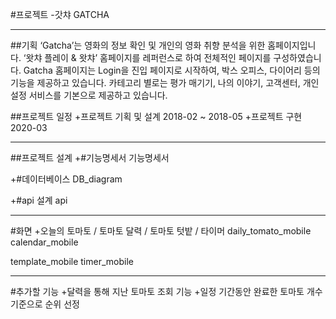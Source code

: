 #프로젝트 -갓챠 GATCHA

-----------------------------------------------------
##기획
‘Gatcha’는 영화의 정보 확인 및 개인의 영화 취향 분석을 위한 홈페이지입니다.
‘왓챠 플레이 & 왓챠’ 홈페이지를 레퍼런스로 하여 전체적인 페이지를 구성하였습니다.
Gatcha 홈페이지는 Login을 진입 페이지로 시작하여,
박스 오피스, 다이어리 등의 기능을
제공하고 있습니다. 카테고리 별로는 평가 매기기, 나의 이야기, 고객센터,
개인설정 서비스를 기본으로 제공하고 있습니다.

##프로젝트 일정
+프로젝트 기획 및 설계 2018-02 ~ 2018-05
+프로젝트 구현 2020-03

-----------------------------------------------------
##프로젝트 설계
+#기능명세서
기능명세서

+#데이터베이스
DB_diagram

+#api 설계
api



-----------------------------------------------------

#화면
+오늘의 토마토 / 토마토 달력 / 토마토 텃밭 / 타이머
daily_tomato_mobile calendar_mobile

template_mobile timer_mobile


-----------------------------------------------------
#추가할 기능
+달력을 통해 지난 토마토 조회 기능
+일정 기간동안 완료한 토마토 개수 기준으로 순위 선정
